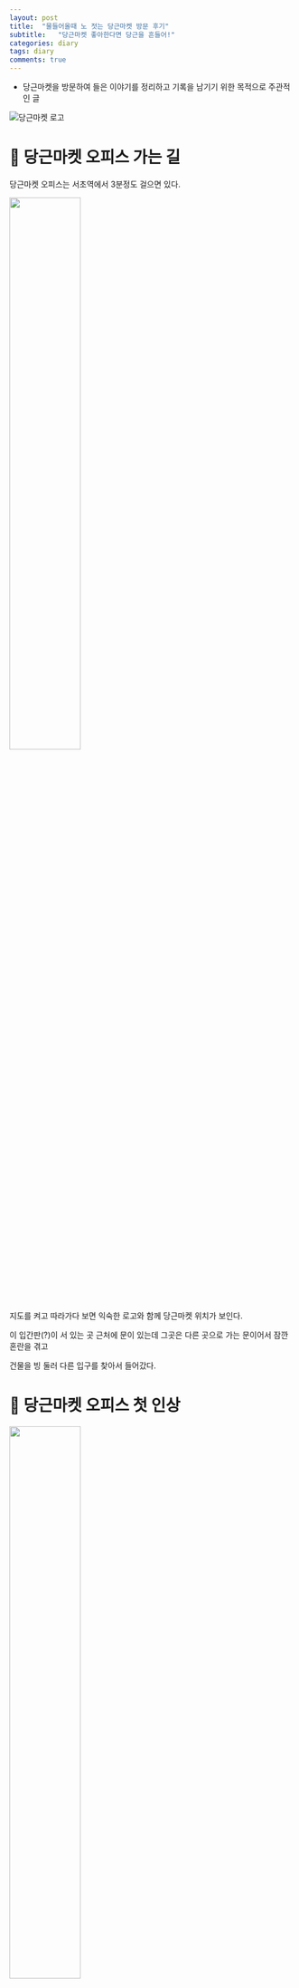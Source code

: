 ```yaml
---
layout: post
title:  "물들어올때 노 젓는 당근마켓 방문 후기"
subtitle:   "당근마켓 좋아한다면 당근을 흔들어!"
categories: diary
tags: diary
comments: true
---
```

* 당근마켓을 방문하여 들은 이야기를 정리하고 기록을 남기기 위한 목적으로 주관적인 글



![당근마켓 로고](https://cdn-images-1.medium.com/fit/t/1600/480/1*fTQOUpe09RAWcotdIl2G5w.jpeg)



# 🥕 당근마켓 오피스 가는 길

당근마켓 오피스는 서초역에서 3분정도 걸으면 있다.

<img src="/assets/post_img/KakaoTalk_Photo_2019-01-08-22-42-38-2.jpeg" style="width:50%;" />



지도를 켜고 따라가다 보면 익숙한 로고와 함께 당근마켓 위치가 보인다.

이 입간판(?)이 서 있는 곳 근처에 문이 있는데 그곳은 다른 곳으로 가는 문이어서 잠깐 혼란을 겪고

건물을 빙 둘러 다른 입구를 찾아서 들어갔다.



# 🥕 당근마켓 오피스 첫 인상

<img src="/assets/post_img/KakaoTalk_Photo_2019-01-08-22-42-38-1.jpeg" style="width:50%;">

엘레베이터를 내리면 바로 당근마켓로고가 크게 버티고 있다. 

들어가자마자 채용 홈페이지에서 볼 수 있었던 공간이 있어서 굉장히 반가웠다. 

사진으로 보던 것처럼 푸릇푸릇하고(?) 어찌 보면 분위기 좋은 카페에 와 있는 느낌이 들 정도로 순간 모각코를 하러 온 건지 착각 할 정도로 첫 인상이 좋았다. 

<img src="/assets/post_img/image-20190110221201880.png" style="width:80%;" />

사진의 오른쪽에 보면 코카콜라 냉장고가 있는데 저기에서 웰컴드링크(?)로 원하는것을 꺼내 먹을 수 있게 해 주셔서 일하고 와서 정신이 살짝 혼미 해 져있는 나는 몬스터에너지를 골라 쭈욱 들이키며 회의실을 소개받으러 갔다.

한쪽 벽면엔 바닥에 깔면 내가 눕고도 남을 만큼의 거대한 모니터가 있었고 거기에는 `애플TV`가 물려있었다.

10명정도가 둘러앉을 수 있는 책상에는 `맥북프로`와 이번에 새로 나온 `아이패드 프로 3세대`가 `애플펜슬 2세대`와 함께 나란히 놓여 있었다.

회의실용으로 이렇게 완벽하고 이쁜 기기들이라니, 애플 생태계에 들어온지 몇달 안 된 내가 보기엔 최고의 회의실 첫 인상 이었다.

이후에 다시 이야기하겠지만, CTO님이 오셔서 화면으로 자료들을 보여주셨는데 그때 지나간 애플 TV 화면 보호기로 나오는 영상들이 너무 아름다웠다.

사실 CTO님의 이야기를 들으면서 감탄을 몇 번 했는데 그중 몇개는 TV의 영상을 보며 한 것이었다.. 너무 멋져서 저도 모르게..

그후 탕비실과 휴게실이 별도로 있었는데 앞의 두 공간이 너무 강해서 평범한 공간이었다.

중간에 기계학습쪽을 맡으시는 직원분이 탕비실을 들리시며 우리에게 말을 걸어주셨는데 알고보니 거기서 일하시는 개발자분들은 모두 네이버/카카오에서 일하셨던 분들이었던 것 초 천재분들이 모여계신 것 같았다.

그런 분들이 70억 규모의 VC를 받아 만든 당근마켓은 귀여운 이름과는 이질감이 들어 안 어울릴 정도로 대단한 분들이 많았다.

실제로 일을 하는 사무실 공간 각자의 책상은  `스탠딩 데스크`로 전동으로 책상이 올라갔다 내려갔다 하는데 무지 심플하게 생겨선 그렇게 올라가는 줄 몰랐다.

회사 성장이 빨라서 이곳도 조만간 떠나실 예정이라고 들었다. 다음 이사 갈 곳은 얼마나 더 예쁠까. 기회되면 또 방문하고 싶다.



# 🥕 회사 복지 및 워크스테이션

회사의 전반적인 워크스테이션 장비들은 주로 애플계열로 되어있다. 위에서 이야기했듯 대부분 애플 제품이었다.

나는 그래서 애플 친화적인 기업이다 라고 판단했는데 CTO님이 말씀하시길 

> "우리는 좋은 것을 사용하려고 하는 편입니다. 애플보다 좋다고 느껴지는 것이 있으면 사용 할겁니다."

라고 하셔서 괜스레 깨달음을 얻었다. 맞다. 내가 맥북을 쓰는 것은 애플이 좋아서가 아니라 맥북이 개발하기에 나에게 가장 잘 맞기 때문이었다.

이처럼 당근마켓은 좋은 툴이 있다면 제안하고 함께 사용할 수 있도록 열려있다고 한다.

또 맘에 들었던 복지중 하나는 매주 목요일을 원격근무하는 날로 정해서 한다고 하는데 무작정 좋은것은 아니고 어차피 출근하지 않더라도 자신의 자리에서 일하고 산출물을 내야되기 때문에 오히려 출근하는 것이 나을 수도 있다. 나라도 특별한 일이 있는 것이 아니라면 출근해서 일 하는 게 나을 듯! 

개발 환경은 `Ruby on Rails` 와 `AWS` 등을 포함해 빠른 개발을 할 수 있는 스타트업 중심의 스택으로 구성되어 있었다.

내가 당근 마켓에 끌린 것도 처음 시작한 개발 언어인 `Ruby on Rails` 가 모집공고 상단에 있어서 관심 있게 보기 시작해서이다.

파도 파도 좋은 것들 투성인데 또 맘에 드는건 요새 핫한 markdown 문서 공유 툴인 `Notion` 사용을 한다는 것이다.

나는 개인적으로 기존에 `Typora`로  사용하고 있었는데 개발의 초기 단계라 문서가 많이 나오기도 하고 꼭 한번 써 보고 싶어서 내가 다니는 회사의 팀에서도 `Notion`을 통한 문서 공유를 제안했는데 아무래도 보안에 걸리는 것이 있을 수도 있다 보니 아직은 논의를 하는 중이다. 

전반적으로 정리하면 누구든 `원하는 것을 제안할 수 있는 환경` 인 점이 맘에 드는 곳이었다. 

어쩌면 당연하지만 이런 환경을 실현하기가 어려운 것이라 더 좋아 보였던 것 같다.

더 많은 정보 및 채용은 [공식채용공고](https://dngn.kr/join-us) 페이지에서 확인하길 바란다.

# 🥕 CTO와의 만남 (?)

회사 내의 문화 중 하나는 수평적인 문화를 위해 서로를 영어 이름으로 부르는데 CTO님의 닉네임은 Seapy다.

개인적으로 이런 발표를 기대했지만 바쁘신 분에게 요구하기가 죄송스러워 희망하기만 했는데 너무도 친절히 설명해 주셨다.

그리고 CTO 님이 입고 있었던 WWDC에 다녀오면 가져오셨다던 애플 조끼가 너무 멋졌다.. 

(여기서 다시한번 애플에 들어오긴 쉬웠지만 나가긴 어려우리라 생각도 들었다..)

설명을 잘 해 주셔서 말주변이 좋으신가 보다 생각했는데 알고 보니 유튜브/ 블로그 등의 SNS를 많이 하시고 또 글도 많이 쓰시는 분이셨다. 사실 여러 군데 찾아보니 안 하시는 SNS를 찾는 것이 빠를 정도로 많이 하고 계셨다.. 😂 

이건 믿고 봐야 한다는 생각에 모두 구독··!

당근마켓 운영의 기본 원칙은 `투자금` 이나 `광고 수입` 들을 쟁여두지 않고 모두 다시 당근마켓을 알리고 광고하는데 태운다고 한다.

이는 글로벌 스트리밍 기업 `넷플릭스`나 `실리콘 밸리` 에서도 지켜지는 원칙이며 물 들어올 때 노를 저어야 하는 스타트업에 꼭 필요한 원칙이지 싶다.

아래에 들은 내용을 간단히 정리해보았다.

## 현재까지의 당근마켓

성장 곡선을 이야기할 때 어플같은 경우는 가입자 수를 그래프화시켜서 이야기하는데 일부 앱들은 투자를 쉽게 받을 목적으로 이 수치를 누적 가입자 수로 뻥튀기시키는데 당근마켓 같은 경우는 실제로 유입되어 활동하는 유저들만을 기반으로 하므로 더욱더 유의미한 자료였던 것 같다. 

<img src="https://www.notion.so/image/https%3A%2F%2Fs3-us-west-2.amazonaws.com%2Fsecure.notion-static.com%2F7b3f49a5-6ad2-4280-891c-82db67df3b42%2Fdaangn-3years-mau.png" style="width:80%;" />

위 그래프는 공식 채용 사이트에서 가져온 `MAU` 그래프이다.

중간에 한 번씩 떨어지는 구간에 대한 해석은 여러분이 직접 맞춰보는것도 좋을 것 같다. 

자세히 보면 그럴만한 이유가 있는 구간이니 시간 나면 해석해 보시길



2016년에 그래프가 시작하여 2018년 10월까지 시간이 흐를수록 거의 수직에 가깝게 가팔라지고 있다. 

2019년 지금까지도 그래프는 계속 상승 중이며 비슷하게 커졌던 기업인 `배달의 민족` 의 아성을 위협할 만하지 않은가?



## 앞으로의 당근마켓

어떤 기업이든 현재 머물러 수익을 창출하려 한다면 반드시 주저앉게 되어있다.

끊임없이 새로운 기술들과 서비스들이 우후죽순으로 생겨나기 때문이다.

아마 당근마켓은 지역 서비스로서의 굳건한 입지를 다져나가지 않을까 싶다. 

`중고나라`같은 서비스는 네이버 종속적인 점을 제하고 보더라도 크게 달라지는 점이 없다.

`대체재`가 없어서 쓸 수밖에 없는 서비스지 않은가? 이미 업자 잡기나 사기꾼 잡기도 손을 놓은 듯하고..

## 기타 등등

서비스를 운영하는 경험적으로 배운 점은 테스트 방법이었다.

테스트 라는 말이 적합한 지는 모르겠는데, 유저에게는 속도로 비추어지는 `비기능적인 요구` 에 대한 업데이트를 배포 전에 일부 지역에서 테스트를 해 보는 방식에 대해 새로운 인사이트를 얻었다. 

만약 로컬 테스트 후 문제없다고 판단되어 배포했다가 버그가 나면 큰일 이기에 이런 지역적인 테스트 방법이 유용하게 다가왔다. 이건 진짜 서비스를 운용해 보지 않으면 알 수 없는 것 :cry:



# 🥕 방문 후기

평소에도 장난처럼 커뮤니티 댓글을 보면 "혹시 누군가 시켜서 하는 거라면 다음에 당근을 흔들어 주세요!"라는 글에서부터 

꽤 자연스럽게 우리 삶에 당근이라는 채소가 많이 등장하는 것 같다. (?)  

물론 그 당근과 이 당근은 다르지만··그만큼 친숙하게 느껴졌던 회사였던 것 같다.

더불어서, 회사 방문을 통해 여러 이야기를 듣고 현업자분들에게 이야기를 들으니 내 손으로 할 수 있는 것들이 정말 많다는 것을 다시 한번 느끼게 되는 자극제가 되었다.

이렇게 블로그를 쓰는 것만 봐도 내가 얼마나 자극받았는지 알 수 있는 것 같다. 

( 직장인이 퇴근하고 글을 쓰는 것은 정말 힘들다는 것을 깨달았다.)

역시 나는 끊임없이 공부해야겠어. 라는 마음을 공고히 하게 해 준 기회면서 전과를 하여 컴퓨터를 배운지 이제 2년이 되었는데 더욱 열정을 불태울 수 있는 시간이었다.

취준생의 마음가짐으로 다녀온 것이라 더 재미있었을 수도··ㅎ

그리고 역시 애플이 짱이다.. 사무실에 있는 `애플숲`은 나로 하여금 이곳이 아니더라도 맥북으로 모두가 생산성을 논하면서 일하는 회사를 상상하게 해주었다.

처음 배운 프로그래밍 언어였던 레일즈를 실무에서도 이렇게 잘 쓰인다는 것을 직접 보니 레일즈.. 죽지 않았다! 라는 마음도 들었고, 받아온 스티커 중에 Ruby를 들고 있는 토끼는 내 마음에 다시 한번 Ruby를 각인시켜 불태워 주었다.

<img src="/assets/post_img/KakaoTalk_Photo_2019-01-10-23-39-40.jpeg" style="width: 70%;" />

조만간 당근마켓에서 [루비세미나](https://festa.io/events/183)를 여는데 이미 신청도 완료한 상태라 기대하는 중이다!

가서 또 반가운 얼굴들을 만나길

<img src="/assets/post_img/KakaoTalk_Photo_2019-01-10-22-37-19.jpeg" style="width: 70%;" />

마지막으로, 초대해준 재호! 같이 가준 치오형, 채채 덕분에 기억에 남을 시간을 가질 수 있어서 감사하다.

다음에 또 기회가 돼서 이런 시간 자주 가지길·· 늘 선한 영향력 감사합니다.